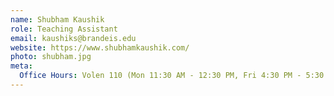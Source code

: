 ```yaml
---
name: Shubham Kaushik
role: Teaching Assistant
email: kaushiks@brandeis.edu
website: https://www.shubhamkaushik.com/
photo: shubham.jpg
meta:
  Office Hours: Volen 110 (Mon 11:30 AM - 12:30 PM, Fri 4:30 PM - 5:30 PM)
---
```


